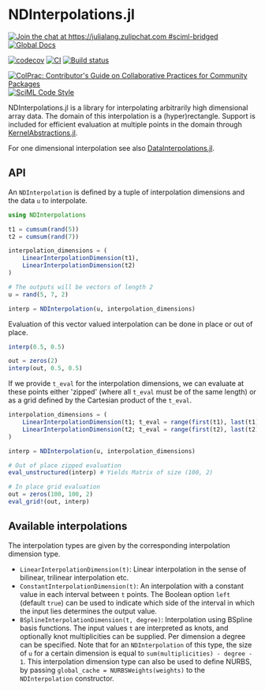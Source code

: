 # NDInterpolations.jl

[![Join the chat at https://julialang.zulipchat.com #sciml-bridged](https://img.shields.io/static/v1?label=Zulip&message=chat&color=9558b2&labelColor=389826)](https://julialang.zulipchat.com/#narrow/stream/279055-sciml-bridged)
[![Global Docs](https://img.shields.io/badge/docs-SciML-blue.svg)](https://docs.sciml.ai/NDInterpolation/stable/)

[![codecov](https://codecov.io/gh/SciML/NDInterpolations.jl/branch/main/graph/badge.svg)](https://codecov.io/gh/SciML/NDInterpolations.jl)
[![CI](https://github.com/SciML/NDInterpolations.jl/actions/workflows/Tests.yml/badge.svg?branch=main)](https://github.com/SciML/NDInterpolations.jl/actions/workflows/Tests.yml)
[![Build status](https://badge.buildkite.com/4c2c2a88154dffb521a9ca213f18486834e5edcfe329409bb2.svg)](https://buildkite.com/julialang/ndinterpolations-dot-jl)

[![ColPrac: Contributor's Guide on Collaborative Practices for Community Packages](https://img.shields.io/badge/ColPrac-Contributor%27s%20Guide-blueviolet)](https://github.com/SciML/ColPrac)
[![SciML Code Style](https://img.shields.io/static/v1?label=code%20style&message=SciML&color=9558b2&labelColor=389826)](https://github.com/SciML/SciMLStyle)

NDInterpolations.jl is a library for interpolating arbitrarily high dimensional array data. The domain of this interpolation is a (hyper)rectangle. Support is included for efficient evaluation at multiple points in the domain through [KernelAbstractions.jl](https://github.com/JuliaGPU/KernelAbstractions.jl).

For one dimensional interpolation see also [DataInterpolations.jl](https://github.com/SciML/DataInterpolations.jl).

## API

An `NDInterpolation` is defined by a tuple of interpolation dimensions and the data `u` to interpolate.

```julia
using NDInterpolations

t1 = cumsum(rand(5))
t2 = cumsum(rand(7))

interpolation_dimensions = (
    LinearInterpolationDimension(t1),
    LinearInterpolationDimension(t2)
)

# The outputs will be vectors of length 2
u = rand(5, 7, 2)

interp = NDInterpolation(u, interpolation_dimensions)
```

Evaluation of this vector valued interpolation can be done in place or out of place.

```julia
interp(0.5, 0.5)

out = zeros(2)
interp(out, 0.5, 0.5)
```

If we provide `t_eval` for the interpolation dimensions, we can evaluate at these points either 'zipped' (where all `t_eval` must be of the same length) or as a grid defined by the Cartesian product of the `t_eval`.

```julia
interpolation_dimensions = (
    LinearInterpolationDimension(t1; t_eval = range(first(t1), last(t1); length = 100)),
    LinearInterpolationDimension(t2; t_eval = range(first(t2), last(t2); length = 100))
)

interp = NDInterpolation(u, interpolation_dimensions)

# Out of place zipped evaluation
eval_unstructured(interp) # Yields Matrix of size (100, 2)

# In place grid evaluation
out = zeros(100, 100, 2)
eval_grid!(out, interp)
```

## Available interpolations

The interpolation types are given by the corresponding interpolation dimension type.

  - `LinearInterpolationDimension(t)`: Linear interpolation in the sense of bilinear, trilinear interpolation etc.
  - `ConstantInterpolationDimension(t)`: An interpolation with a constant value in each interval between `t` points. The Boolean option `left` (default `true`) can be used to indicate which side of the interval in which the input lies determines the output value.
  - `BSplineInterpolationDimension(t, degree)`: Interpolation using BSpline basis functions. The input values `t` are interpreted as knots, and optionally knot multiplicities can be supplied. Per dimension a degree can be specified. Note that for an `NDInterpolation` of this type, the size of `u` for a certain dimension is equal to `sum(multiplicities) - degree - 1`. This interpolation dimension type can also be used to define NURBS, by passing `global_cache = NURBSWeights(weights)` to the `NDInterpolation` constructor.
